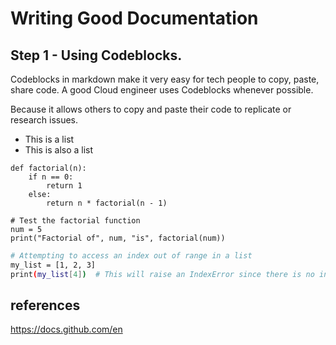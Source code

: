 # Writing Good Documentation

## Step 1 - Using Codeblocks.

Codeblocks in markdown make it very easy for tech people to copy, paste, share code.
A good Cloud engineer uses Codeblocks whenever possible.

Because it allows others to copy and paste their code to replicate or research issues.

- This is a list
- This is also a list

```
def factorial(n):
    if n == 0:
        return 1
    else:
        return n * factorial(n - 1)

# Test the factorial function
num = 5
print("Factorial of", num, "is", factorial(num))
```
```bash
# Attempting to access an index out of range in a list
my_list = [1, 2, 3]
print(my_list[4])  # This will raise an IndexError since there is no index 4 in the list
```
## references

https://docs.github.com/en

